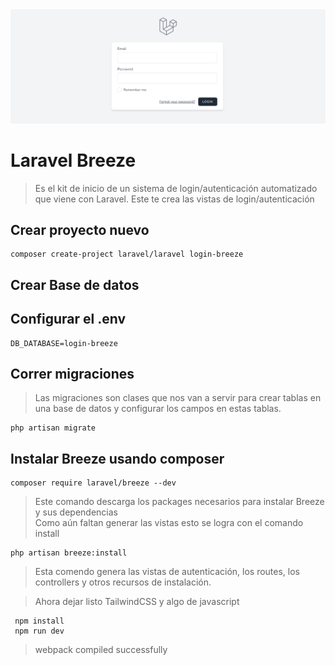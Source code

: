<img src="imagenes/breeze.png">

# Laravel Breeze

> Es el kit de inicio de un sistema de login/autenticación automatizado que viene con Laravel. Este te crea las vistas de login/autenticación


## Crear proyecto nuevo

    composer create-project laravel/laravel login-breeze


## Crear Base de datos  
## Configurar el .env

    DB_DATABASE=login-breeze

## Correr migraciones  
> Las migraciones son clases que nos van a servir para crear tablas en una base de datos y configurar los campos en estas tablas.

    php artisan migrate

## Instalar Breeze usando composer

    composer require laravel/breeze --dev

> Este comando descarga los packages necesarios para instalar Breeze y sus dependencias  
> Como aún faltan generar las vistas esto se logra con el comando install

    php artisan breeze:install   

> Esta comendo genera las vistas de autenticación, los routes, los controllers y otros recursos de instalación.

> Ahora dejar listo TailwindCSS y algo de javascript  

     npm install  
     npm run dev 

> webpack compiled successfully